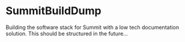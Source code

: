 # SummitBuildDump
Building the software stack for Summit with a low tech documentation solution. This should be structured in the future...
